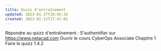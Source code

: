 ```yaml
---
title: Quizz d'entraînement
updated: 2023-01-27T10:45:35
created: 2023-01-12T17:47:01
---
```


Répondre au quizz d'entraînement :
S'authentifier sur <https://www.netacad.com>
Ouvrir le cours CyberOps Associate
Chapitre 1
Faire le quizz 1.4.2
